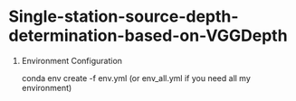 # Single-station-source-depth-determination-based-on-VGGDepth

1. Environment Configuration
   
   conda env create -f env.yml (or env_all.yml if you need all my environment)
